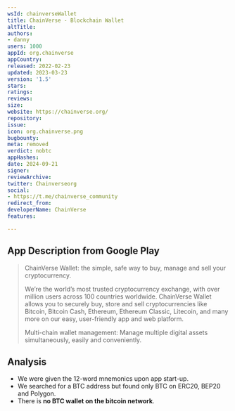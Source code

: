 ```yaml
---
wsId: chainverseWallet
title: ChainVerse - Blockchain Wallet
altTitle: 
authors:
- danny
users: 1000
appId: org.chainverse
appCountry: 
released: 2022-02-23
updated: 2023-03-23
version: '1.5'
stars: 
ratings: 
reviews: 
size: 
website: https://chainverse.org/
repository: 
issue: 
icon: org.chainverse.png
bugbounty: 
meta: removed
verdict: nobtc
appHashes: 
date: 2024-09-21
signer: 
reviewArchive: 
twitter: Chainverseorg
social:
- https://t.me/chainverse_community
redirect_from: 
developerName: ChainVerse
features: 

---
```


## App Description from Google Play

  > ChainVerse Wallet: the simple, safe way to buy, manage and sell your cryptocurrency.
  >
  > We’re the world’s most trusted cryptocurrency exchange, with over million users across 100 countries worldwide. ChainVerse Wallet allows you to securely buy, store and sell cryptocurrencies like Bitcoin, Bitcoin Cash, Ethereum, Ethereum Classic, Litecoin, and many more on our easy, user-friendly app and web platform.
  >
  > Multi-chain wallet management: Manage multiple digital assets simultaneously, easily and conveniently.

## Analysis 

- We were given the 12-word mnemonics upon app start-up.
- We searched for a BTC address but found only BTC on ERC20, BEP20 and Polygon. 
- There is **no BTC wallet on the bitcoin network**.